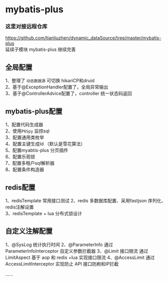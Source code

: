 # mybatis-plus
### 这里对接远程仓库
https://github.com/tianliuzhen/dynamic_dataSource/tree/master/mybatis-plus <br/>
延续子模块 mybatis-plus 继续完善 <br/>
   ## <b>全局配置</b>
1、整理了 `动态数据源` 可切换 hikariCP和druid<br/>
2、基于@ExceptionHandler配置了，全局异常输出<br/>
3、基于@ControllerAdvice配置了，controller 统一状态码返回<br/>
   ## <b>mybatis-plus配置</b>
1、配置代码生成器<br/>
2、使用`P6Spy` 监控sql<br/>
3、配置通用类枚举<br/>
4、配置主键生成Id （默认是雪花算法）<br/>
5、配置myabtis-plus 分页插件<br/>
6、配置乐观锁<br/>
7、配置多租户sql解析器<br/>
8、配置条件构造器<br/>
   ##  <b>redis配置</b>
1、redisTemplate 常用接口测试
2、redis  多数据库配置、采用fastjson 序列化、redis注解设置<br/>
3、redisTemplate + lua 分布式锁设计<br/>
   ##  <b>自定义注解配置</b>
1、@SysLog 统计执行时间
2、@ParameterInfo 通过 ParameterInfoInterceptor 自定义参数拦截器
3、@Limit 接口限流 通过 LimitAspect 基于 aop 和 redis +lua 实现接口限流
4、@AccessLimit 通过AccessLimitInterceptor 实现防止 API 接口防刷和IP拦截

......

